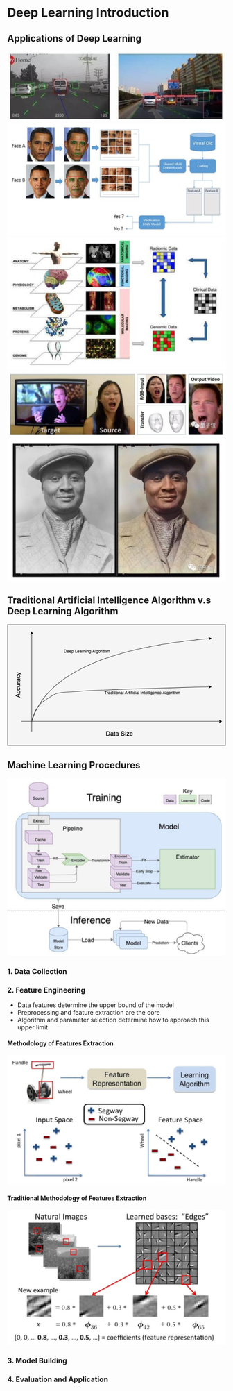# Deep Learning Introduction

## Applications of Deep Learning

![application_1.png](./img/application_1.png)
![application_2.png](./img/application_2.png)
![application_3.png](./img/application_3.png)
![application_4.png](./img/application_4.png)
![application_5.png](./img/application_5.png)

## Traditional Artificial Intelligence Algorithm v.s Deep Learning Algorithm

![traditional_ai_algo_vs_dl_algo.png](./img/traditional_ai_algo_vs_dl_algo.png)

## Machine Learning Procedures

![ml_procedures.png](./img/ml_procedures.png)

### 1. Data Collection

### 2. Feature Engineering

- Data features determine the upper bound of the model
- Preprocessing and feature extraction are the core
- Algorithm and parameter selection determine how to approach this upper limit

#### Methodology of Features Extraction

![features_extraction_methodology.png](./img/features_extraction_methodology.png)

#### Traditional Methodology of Features Extraction

![traditional_features_extraction.png](./img/traditional_features_extraction.png)

### 3. Model Building

### 4. Evaluation and Application
